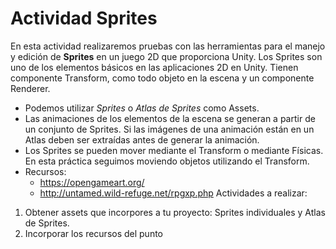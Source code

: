 # Actividad Sprites
En esta actividad realizaremos pruebas con las herramientas para el manejo y edición de **Sprites** en un juego 2D que proporciona Unity. Los Sprites son uno de los elementos básicos en las aplicaciones 2D en Unity. Tienen componente Transform, como todo objeto en la escena y un componente Renderer. 
* Podemos utilizar *Sprites* o *Atlas de Sprites* como Assets. 
* Las animaciones de los elementos de la escena se generan a partir de un conjunto de Sprites. Si las imágenes de una animación están en un Atlas deben ser extraídas antes de generar la animación.
* Los Sprites se pueden mover mediante el Transform o mediante Físicas. En esta práctica seguimos moviendo objetos utilizando el Transform.
* Recursos: 
    * https://opengameart.org/
    * http://untamed.wild-refuge.net/rpgxp.php
Actividades a realizar:
1. Obtener assets que incorpores a tu proyecto: Sprites individuales y Atlas de Sprites.
2. Incorporar los recursos del punto 

